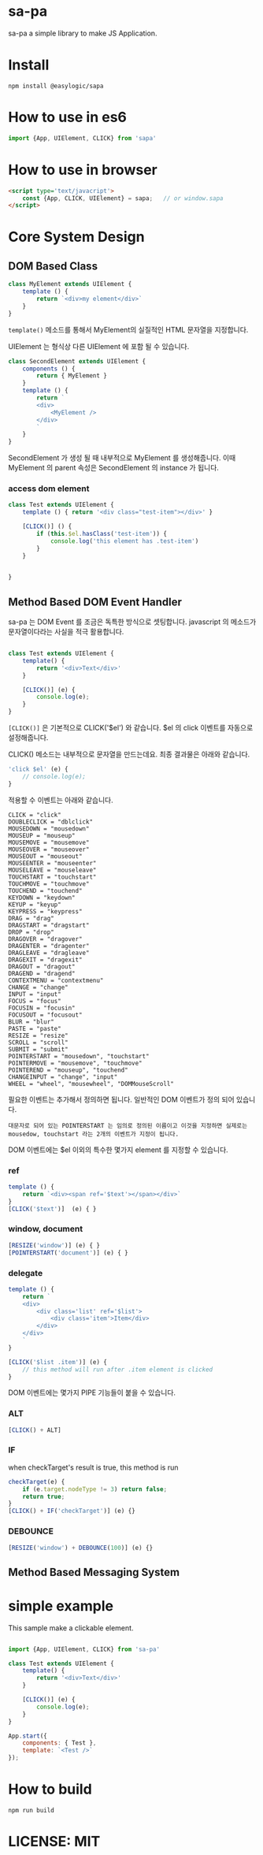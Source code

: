 # sa-pa

sa-pa a simple library to make JS Application. 

# Install 

`
npm install @easylogic/sapa
`

# How to use in es6 

```js
import {App, UIElement, CLICK} from 'sapa'

```

# How to use in browser 

```html
<script type='text/javacript'>
    const {App, CLICK, UIElement} = sapa;   // or window.sapa 
</script>

```

# Core System Design 

## DOM Based Class 

```js
class MyElement extends UIElement {
    template () {
        return `<div>my element</div>`
    }
}

```

`template()` 메소드를 통해서 MyElement의 실질적인 HTML 문자열을 지정합니다. 


UIElement 는 형식상 다른 UIElement 에 포함 될 수 있습니다.

```js
class SecondElement extends UIElement {
    components () {
        return { MyElement }
    }
    template () {
        return `
        <div>
            <MyElement />
        </div>
        `
    }
}

```

SecondElement 가 생성 될 때 내부적으로 MyElement 를 생성해줍니다. 이때 MyElement 의 parent  속성은 SecondElement 의 instance 가 됩니다. 

### access dom element 

```js
class Test extends UIElement {
    template () { return '<div class="test-item"></div>' }

    [CLICK()] () {
        if (this.$el.hasClass('test-item')) {
            console.log('this element has .test-item')
        }
    }

    
}

```

## Method Based DOM Event Handler 

sa-pa 는 DOM Event 를 조금은 독특한 방식으로 셋팅합니다. javascript 의 메소드가 문자열이다라는 사실을 적극 활용합니다. 

```js

class Test extends UIElement {
    template() {
        return '<div>Text</div>'
    }

    [CLICK()] (e) {
        console.log(e);
    }
}
```

`[CLICK()]` 은 기본적으로 CLICK('$el') 와 같습니다. $el 의 click 이벤트를 자동으로 설정해줍니다. 

CLICK() 메소드는 내부적으로 문자열을 만드는데요. 최종 결과물은 아래와 같습니다. 

```js
'click $el' (e) { 
    // console.log(e);
}
```

적용할 수 이벤트는 아래와 같습니다. 

```
CLICK = "click"
DOUBLECLICK = "dblclick"
MOUSEDOWN = "mousedown"
MOUSEUP = "mouseup"
MOUSEMOVE = "mousemove"
MOUSEOVER = "mouseover"
MOUSEOUT = "mouseout"
MOUSEENTER = "mouseenter"
MOUSELEAVE = "mouseleave"
TOUCHSTART = "touchstart"
TOUCHMOVE = "touchmove"
TOUCHEND = "touchend"
KEYDOWN = "keydown"
KEYUP = "keyup"
KEYPRESS = "keypress"
DRAG = "drag"
DRAGSTART = "dragstart"
DROP = "drop"
DRAGOVER = "dragover"
DRAGENTER = "dragenter"
DRAGLEAVE = "dragleave"
DRAGEXIT = "dragexit"
DRAGOUT = "dragout"
DRAGEND = "dragend"
CONTEXTMENU = "contextmenu"
CHANGE = "change"
INPUT = "input"
FOCUS = "focus"
FOCUSIN = "focusin"
FOCUSOUT = "focusout"
BLUR = "blur"
PASTE = "paste"
RESIZE = "resize"
SCROLL = "scroll"
SUBMIT = "submit"
POINTERSTART = "mousedown", "touchstart"
POINTERMOVE = "mousemove", "touchmove"
POINTEREND = "mouseup", "touchend"
CHANGEINPUT = "change", "input"
WHEEL = "wheel", "mousewheel", "DOMMouseScroll"
```

필요한 이벤트는 추가해서 정의하면 됩니다. 일반적인 DOM 이벤트가 정의 되어 있습니다. 

`
대문자로 되어 있는 POINTERSTART 는 임의로 정의된 이름이고 이것을 지정하면 실제로는 mousedow, touchstart 라는 2개의 이벤트가 지정이 됩니다. 
`

DOM 이벤트에는 $el 이외의 특수한 몇가지 element 를 지정할 수 있습니다. 

### ref  

```js
template () {
    return `<div><span ref='$text'></span></div>`
}
[CLICK('$text')]  (e) { }
```

### window, document 

```js
[RESIZE('window')] (e) { }
[POINTERSTART('document')] (e) { }
```

### delegate 

```js
template () {
    return `
    <div>
        <div class='list' ref='$list'>
            <div class='item'>Item</div>
        </div>
    </div>
    `
}

[CLICK('$list .item')] (e) {
    // this method will run after .item element is clicked
}
```



DOM 이벤트에는 몇가지 PIPE 기능들이 붙을 수 있습니다. 


### ALT

```js
[CLICK() + ALT]   
```

### IF 

when checkTarget's result is true, this method is run

```js
checkTarget(e) {
    if (e.target.nodeType != 3) return false;
    return true; 
}
[CLICK() + IF('checkTarget')] (e) {}
```

### DEBOUNCE 

```js
[RESIZE('window') + DEBOUNCE(100)] (e) {}
```


## Method Based Messaging System 


# simple example 

This sample make a clickable element.

```js

import {App, UIElement, CLICK} from 'sa-pa'

class Test extends UIElement {
    template() {
        return '<div>Text</div>'
    }

    [CLICK()] (e) {
        console.log(e);
    }
}

App.start({
    components: { Test },
    template: `<Test />`
});

```

# How to build 

`
npm run build
`


# LICENSE: MIT 

